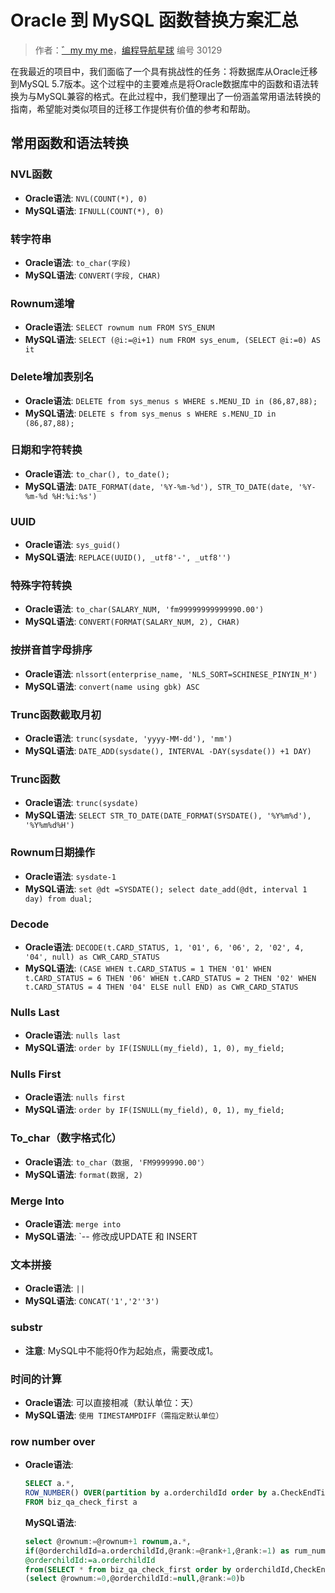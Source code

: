 # Oracle 到 MySQL 函数替换方案汇总

> 作者：[゛my my me](https://wx.zsxq.com/dweb2/index/footprint/585151241212124)，[编程导航星球](https://wx.zsxq.com/dweb2/index/group/51122858222824) 编号 30129

在我最近的项目中，我们面临了一个具有挑战性的任务：将数据库从Oracle迁移到MySQL 5.7版本。这个过程中的主要难点是将Oracle数据库中的函数和语法转换为与MySQL兼容的格式。在此过程中，我们整理出了一份涵盖常用语法转换的指南，希望能对类似项目的迁移工作提供有价值的参考和帮助。

## 常用函数和语法转换

### NVL函数

- **Oracle语法**: `NVL(COUNT(*), 0)`
- **MySQL语法**: `IFNULL(COUNT(*), 0)`

### 转字符串

- **Oracle语法**: `to_char(字段)`
- **MySQL语法**: `CONVERT(字段, CHAR)`

### Rownum递增

- **Oracle语法**: `SELECT rownum num FROM SYS_ENUM`
- **MySQL语法**: `SELECT (@i:=@i+1) num FROM sys_enum, (SELECT @i:=0) AS it`

### Delete增加表别名

- **Oracle语法**: `DELETE from sys_menus s WHERE s.MENU_ID in (86,87,88);`
- **MySQL语法**: `DELETE s from sys_menus s WHERE s.MENU_ID in (86,87,88);`

### 日期和字符转换

- **Oracle语法**: `to_char(), to_date();`
- **MySQL语法**: `DATE_FORMAT(date, '%Y-%m-%d'), STR_TO_DATE(date, '%Y-%m-%d %H:%i:%s')`

### UUID

- **Oracle语法**: `sys_guid()`
- **MySQL语法**: `REPLACE(UUID(), _utf8'-', _utf8'')`

### 特殊字符转换

- **Oracle语法**: `to_char(SALARY_NUM, 'fm99999999999990.00')`
- **MySQL语法**: `CONVERT(FORMAT(SALARY_NUM, 2), CHAR)`

### 按拼音首字母排序

- **Oracle语法**: `nlssort(enterprise_name, 'NLS_SORT=SCHINESE_PINYIN_M')`
- **MySQL语法**: `convert(name using gbk) ASC`

### Trunc函数截取月初

- **Oracle语法**: `trunc(sysdate, 'yyyy-MM-dd'), 'mm')`
- **MySQL语法**: `DATE_ADD(sysdate(), INTERVAL -DAY(sysdate()) +1 DAY)`

### Trunc函数

- **Oracle语法**: `trunc(sysdate)`
- **MySQL语法**: `SELECT STR_TO_DATE(DATE_FORMAT(SYSDATE(), '%Y%m%d'), '%Y%m%d%H')`

### Rownum日期操作

- **Oracle语法**: `sysdate-1`
- **MySQL语法**: `set @dt =SYSDATE(); select date_add(@dt, interval 1 day) from dual;`

### Decode

- **Oracle语法**: `DECODE(t.CARD_STATUS, 1, '01', 6, '06', 2, '02', 4, '04', null) as CWR_CARD_STATUS`
- **MySQL语法**: `(CASE WHEN t.CARD_STATUS = 1 THEN '01' WHEN t.CARD_STATUS = 6 THEN '06' WHEN t.CARD_STATUS = 2 THEN '02' WHEN t.CARD_STATUS = 4 THEN '04' ELSE null END) as CWR_CARD_STATUS`

### Nulls Last

- **Oracle语法**: `nulls last`
- **MySQL语法**: `order by IF(ISNULL(my_field), 1, 0), my_field;`

### Nulls First

- **Oracle语法**: `nulls first`
- **MySQL语法**: `order by IF(ISNULL(my_field), 0, 1), my_field;`

### To_char（数字格式化）

- **Oracle语法**: `to_char（数据, 'FM9999990.00'）`
- **MySQL语法**: `format(数据, 2)`

### Merge Into

- **Oracle语法**: `merge into`
- **MySQL语法**: `-- 修改成UPDATE 和 INSERT

### 文本拼接

- **Oracle语法**: `||`
- **MySQL语法**: `CONCAT('1','2''3')`

### substr

- **注意**: MySQL中不能将0作为起始点，需要改成1。

### 时间的计算

- **Oracle语法**: 可以直接相减（默认单位：天）
- **MySQL语法**: `使用 TIMESTAMPDIFF（需指定默认单位）`

### row number over

- **Oracle语法**:

  ```sql
  SELECT a.*,
  ROW_NUMBER() OVER(partition by a.orderchildId order by a.CheckEndTime desc) as rum_num
  FROM biz_qa_check_first a
  ```

  **MySQL语法**:

  ```sql
  select @rownum:=@rownum+1 rownum,a.*,
  if(@orderchildId=a.orderchildId,@rank:=@rank+1,@rank:=1) as rum_num,
  @orderchildId:=a.orderchildId
  from(SELECT * from biz_qa_check_first order by orderchildId,CheckEndTimedesc)a,
  (select @rownum:=0,@orderchildId:=null,@rank:=0)b
  ```